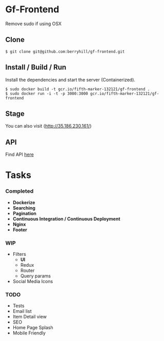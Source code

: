 # Gf-Frontend
Remove sudo if using OSX

## Clone
```
$ git clone git@github.com:berryhill/gf-frontend.git
```

## Install / Build / Run

Install the dependencies and start the server (Containerized).

```
$ sudo docker build -t gcr.io/fifth-marker-132121/gf-frontend .
$ sudo docker run -i -t -p 3000:3000 gcr.io/fifth-marker-132121/gf-frontend
```

## Stage
You can also visit (http://35.186.230.161/)
## API
Find API [here](https://github.com/berryhill/gf-api)

# Tasks

### Completed
+ **Dockerize**
+ **Searching**
+ **Pagination**
+ **Continuous Integration / Continuous Deployment**
+ **Nginx**
+ **Footer**

### WIP
+ Filters
  + **UI**
  + Redux
  + Router
  + Query params
+ Social Media Icons

### TODO
+ Tests
+ Email list
+ Item Detail view
+ SEO
+ Home Page Splash
+ Mobile Friendly
